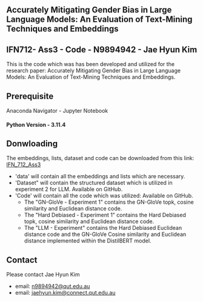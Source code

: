 ## Accurately Mitigating Gender Bias in Large Language Models: An Evaluation of Text-Mining Techniques and Embeddings
## IFN712- Ass3 - Code - N9894942 - Jae Hyun Kim
This is the code which was has been developed and utilized for the research paper: Accurately Mitigating Gender Bias in Large Language Models: An Evaluation of Text-Mining Techniques and Embeddings. 


## Prerequisite
Anaconda Navigator - Jupyter Notebook
#### Python Version - 3.11.4

## Donwloading
The embeddings, lists, dataset and code can be downloaded from this link: [IFN_712_Ass3](https://drive.google.com/drive/folders/1h6s2L2lTRNft_H6slAgB5fxMBrlFdqX5?usp=drive_link)

- 'data' will contain all the embeddings and lists which are necessary.
- 'Dataset" will contain the structured dataset which is utilized in experiment 2 for LLM. Available on GitHub.
- 'Code' will contain all the code which was utilized: Available on GitHub.
  - The "GN-GloVe - Experiment 1" contains the GN-GloVe topk, cosine similarity and Euclidean distance code.
  - The "Hard Debiased - Experiment 1" contains the Hard Debiased topk, cosine similarity and Euclidean distance code.
  - The "LLM - Experiment" contains the Hard Debiased Euclidean distance code and the GN-GloVe Cosine similarity and Euclidean distance implemented within the DistilBERT model.

## Contact
Please contact Jae Hyun Kim
- email: n9894942@qut.edu.au
- email: jaehyun.kim@connect.qut.edu.au
